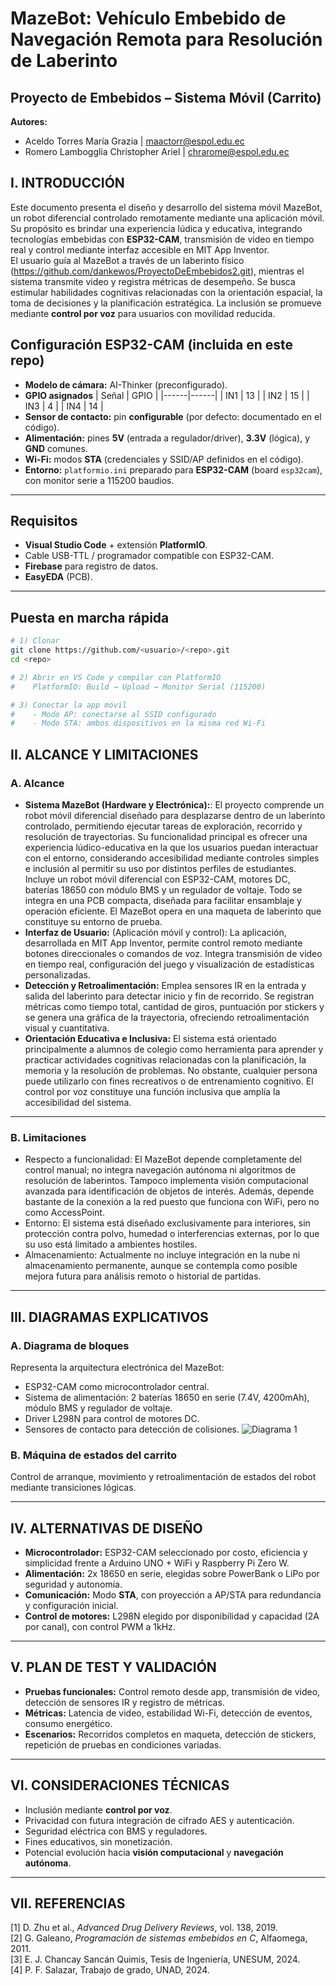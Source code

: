 # MazeBot: Vehículo Embebido de Navegación Remota para Resolución de Laberinto
## Proyecto de Embebidos – Sistema Móvil (Carrito)
**Autores:**  
- Aceldo Torres María Grazia | maactorr@espol.edu.ec  
- Romero Lambogglia Christopher Ariel | chrarome@espol.edu.ec  

## I. INTRODUCCIÓN
Este documento presenta el diseño y desarrollo del sistema móvil MazeBot, un robot diferencial controlado remotamente mediante una aplicación móvil. Su propósito es brindar una experiencia lúdica y educativa, integrando tecnologías embebidas con **ESP32-CAM**, transmisión de video en tiempo real y control mediante interfaz accesible en MIT App Inventor.  
El usuario guía al MazeBot a través de un laberinto físico (https://github.com/dankewos/ProyectoDeEmbebidos2.git), mientras el sistema transmite video y registra métricas de desempeño. Se busca estimular habilidades cognitivas relacionadas con la orientación espacial, la toma de decisiones y la planificación estratégica. La inclusión se promueve mediante **control por voz** para usuarios con movilidad reducida.

## Configuración ESP32-CAM (incluida en este repo)
- **Modelo de cámara:** AI-Thinker (preconfigurado).
- **GPIO asignados**
  | Señal | GPIO |
  |------|------|
  | IN1  | 13   |
  | IN2  | 15   |
  | IN3  | 4    |
  | IN4  | 14   |
- **Sensor de contacto:** pin **configurable** (por defecto: documentado en el código).
- **Alimentación:** pines **5V** (entrada a regulador/driver), **3.3V** (lógica), y **GND** comunes.
- **Wi-Fi:** modos **STA** (credenciales y SSID/AP definidos en el código).
- **Entorno:** `platformio.ini` preparado para **ESP32-CAM** (board `esp32cam`), con monitor serie a 115200 baudios.

---
## Requisitos
- **Visual Studio Code** + extensión **PlatformIO**.
- Cable USB-TTL / programador compatible con ESP32-CAM.
- **Firebase** para registro de datos.
-  **EasyEDA** (PCB).

---

## Puesta en marcha rápida
```bash
# 1) Clonar
git clone https://github.com/<usuario>/<repo>.git
cd <repo>

# 2) Abrir en VS Code y compilar con PlatformIO
#    PlatformIO: Build → Upload → Monitor Serial (115200)

# 3) Conectar la app móvil
#    - Modo AP: conectarse al SSID configurado
#    - Modo STA: ambos dispositivos en la misma red Wi-Fi
```

## II. ALCANCE Y LIMITACIONES
### A. Alcance
- **Sistema MazeBot (Hardware y Electrónica):**: El proyecto comprende un robot móvil diferencial diseñado para desplazarse dentro de un laberinto controlado, permitiendo ejecutar tareas de exploración, recorrido y resolución de trayectorias. Su funcionalidad principal es ofrecer una experiencia lúdico-educativa en la que los usuarios puedan interactuar con el entorno, considerando accesibilidad mediante controles simples e inclusión al permitir su uso por distintos perfiles de estudiantes. Incluye un robot móvil diferencial con ESP32-CAM, motores DC, baterías 18650 con módulo BMS y un regulador de voltaje. Todo se integra en una PCB compacta, diseñada para facilitar ensamblaje y operación eficiente. El MazeBot opera en una maqueta de laberinto que constituye su entorno de prueba.  
- **Interfaz de Usuario:** (Aplicación móvil y control): La aplicación, desarrollada en MIT App Inventor, permite control remoto mediante botones direccionales o comandos de voz. Integra transmisión de video en tiempo real, configuración del juego y visualización de estadísticas personalizadas.  
- **Detección y Retroalimentación:** Emplea sensores IR en la entrada y salida del laberinto para detectar inicio y fin de recorrido. Se registran métricas como tiempo total, cantidad de giros, puntuación por stickers y se genera una gráfica de la trayectoria, ofreciendo retroalimentación visual y cuantitativa.
- **Orientación Educativa e Inclusiva:** El sistema está orientado principalmente a alumnos de colegio como herramienta para aprender y practicar actividades cognitivas relacionadas con la planificación, la memoria y la resolución de problemas. No obstante, cualquier persona puede utilizarlo con fines recreativos o de entrenamiento cognitivo. El control por voz constituye una función inclusiva que amplía la accesibilidad del sistema.
---

### B. Limitaciones
- Respecto a funcionalidad: El MazeBot depende completamente del control manual; no integra navegación autónoma ni algoritmos de resolución de laberintos. Tampoco implementa visión computacional avanzada para identificación de objetos de interés. Además, depende bastante de la conexión a la red puesto que funciona con WiFi, pero no como AccessPoint.
- Entorno: El sistema está diseñado exclusivamente para interiores, sin protección contra polvo, humedad o interferencias externas, por lo que su uso está limitado a ambientes hostiles.
- Almacenamiento: Actualmente no incluye integración en la nube ni almacenamiento permanente, aunque se contempla como posible mejora futura para análisis remoto o historial de partidas.

---

## III. DIAGRAMAS EXPLICATIVOS
### A. Diagrama de bloques
Representa la arquitectura electrónica del MazeBot:  
- ESP32-CAM como microcontrolador central.  
- Sistema de alimentación: 2 baterías 18650 en serie (7.4V, 4200mAh), módulo BMS y regulador de voltaje.  
- Driver L298N para control de motores DC.  
- Sensores de contacto para detección de colisiones.
![Diagrama 1](C:/Users/maria/Downloads/diagrama1.png)

### B. Máquina de estados del carrito
Control de arranque, movimiento y retroalimentación de estados del robot mediante transiciones lógicas.

---

## IV. ALTERNATIVAS DE DISEÑO
- **Microcontrolador:** ESP32-CAM seleccionado por costo, eficiencia y simplicidad frente a Arduino UNO + WiFi y Raspberry Pi Zero W.  
- **Alimentación:** 2x 18650 en serie, elegidas sobre PowerBank o LiPo por seguridad y autonomía.  
- **Comunicación:** Modo **STA**, con proyección a AP/STA para redundancia y configuración inicial.  
- **Control de motores:** L298N elegido por disponibilidad y capacidad (2A por canal), con control PWM a 1kHz.  

---

## V. PLAN DE TEST Y VALIDACIÓN
- **Pruebas funcionales:** Control remoto desde app, transmisión de video, detección de sensores IR y registro de métricas.  
- **Métricas:** Latencia de video, estabilidad Wi-Fi, detección de eventos, consumo energético.  
- **Escenarios:** Recorridos completos en maqueta, detección de stickers, repetición de pruebas en condiciones variadas.  

---

## VI. CONSIDERACIONES TÉCNICAS
- Inclusión mediante **control por voz**.  
- Privacidad con futura integración de cifrado AES y autenticación.  
- Seguridad eléctrica con BMS y reguladores.  
- Fines educativos, sin monetización.  
- Potencial evolución hacia **visión computacional** y **navegación autónoma**.  

---

## VII. REFERENCIAS
[1] D. Zhu et al., *Advanced Drug Delivery Reviews*, vol. 138, 2019.  
[2] G. Galeano, *Programación de sistemas embebidos en C*, Alfaomega, 2011.  
[3] E. J. Chancay Sancán Quimis, Tesis de Ingeniería, UNESUM, 2024.  
[4] P. F. Salazar, Trabajo de grado, UNAD, 2024.  

